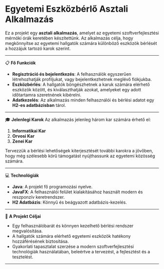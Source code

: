 # Egyetemi Eszközbérlő Asztali Alkalmazás

Ez a projekt egy **asztali alkalmazás**, amelyet az egyetemi szoftverfejlesztési mérnöki órák keretében készítettünk. Az alkalmazás célja, hogy megkönnyítse az egyetemi hallgatók számára különböző eszközök bérlését a hozzájuk tartozó karok szerint.

---

 📋 **Fő Funkciók**
- **Regisztráció és bejelentkezés**: A felhasználók egyszerűen létrehozhatják profiljukat, vagy bejelentkezhetnek meglévő fiókjukba.
- **Eszközbérlés**: A hallgatók böngészhetnek a karuk számára elérhető eszközök között, és kiválaszthatják azokat, amelyeket egy adott időtartamra szeretnének kibérelni.
- **Adatkezelés**: Az alkalmazás minden felhasználói és bérlési adatot egy **H2-es adatbázisban** tárol.

---

🎓 **Jelenlegi Karok**
Az alkalmazás jelenleg három kar számára érhető el:
1. **Informatikai Kar**
2. **Orvosi Kar**
3. **Zenei Kar**

Tervezzük a bérlési lehetőségek kiterjesztését további karokra a jövőben, hogy még szélesebb körű támogatást nyújthassunk az egyetemi közösség számára.

---

💻 **Technológiák**
- **Java**: A projekt fő programozási nyelve.
- **JavaFX**: A felhasználói felület kialakításához használt modern és reszponzív keretrendszer.
- **H2 Adatbázis**: Könnyű és beágyazott adatbázis-kezelés.

---

🚀 **A Projekt Céljai**
- Egy felhasználóbarát és könnyen kezelhető bérlési rendszer megvalósítása.
- A hallgatók számára elérhető egyetemi eszközök hatékony hozzáférésének biztosítása.
- Gyakorlati tapasztalat szerzése a modern szoftverfejlesztési technológiák használatában, beleértve a tervezést, a fejlesztést és a tesztelést.

---


